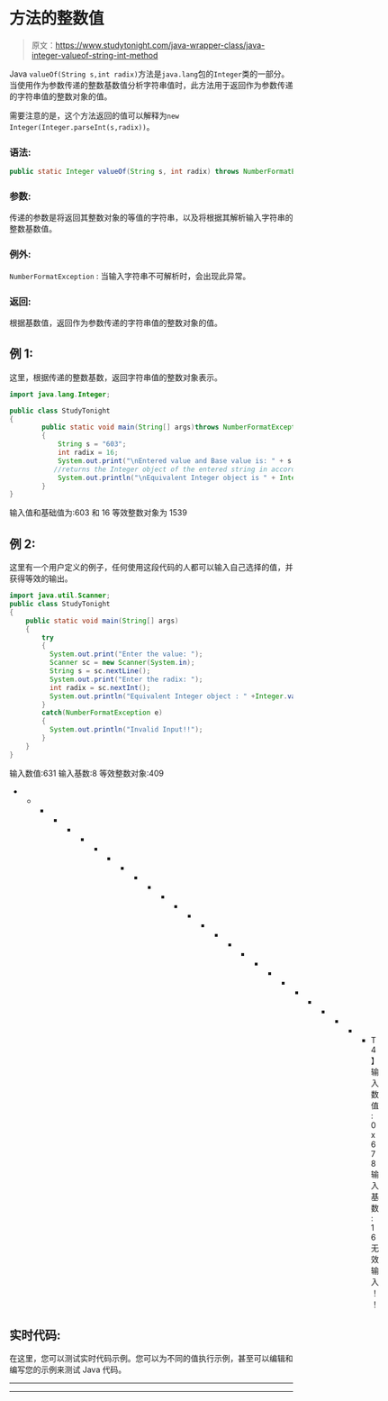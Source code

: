 # 方法的整数值

> 原文：<https://www.studytonight.com/java-wrapper-class/java-integer-valueof-string-int-method>

Java `valueOf(String s,int radix)`方法是`java.lang`包的`Integer`类的一部分。当使用作为参数传递的整数基数值分析字符串值时，此方法用于返回作为参数传递的字符串值的整数对象的值。

需要注意的是，这个方法返回的值可以解释为`new Integer(Integer.parseInt(s,radix))`。

### 语法:

```java
public static Integer valueOf(String s, int radix) throws NumberFormatException 
```

### 参数:

传递的参数是将返回其整数对象的等值的字符串，以及将根据其解析输入字符串的整数基数值。

### 例外:

`NumberFormatException` : 当输入字符串不可解析时，会出现此异常。

### 返回:

根据基数值，返回作为参数传递的字符串值的整数对象的值。

## 例 1:

这里，根据传递的整数基数，返回字符串值的整数对象表示。

```java
import java.lang.Integer;

public class StudyTonight
{  
        public static void main(String[] args)throws NumberFormatException 
        { 
            String s = "603";  
            int radix = 16;  
            System.out.print("\nEntered value and Base value is: " + s + " and " + radix);  
           //returns the Integer object of the entered string in accordance with the radix            
            System.out.println("\nEquivalent Integer object is " + Integer.valueOf(s, radix)); 
        }  
} 
```

输入值和基础值为:603 和 16
等效整数对象为 1539

## 例 2:

这里有一个用户定义的例子，任何使用这段代码的人都可以输入自己选择的值，并获得等效的输出。

```java
import java.util.Scanner; 
public class StudyTonight
{  
    public static void main(String[] args)
    {  
        try
        {
          System.out.print("Enter the value: ");  
          Scanner sc = new Scanner(System.in);  
          String s = sc.nextLine();  
          System.out.print("Enter the radix: "); 
          int radix = sc.nextInt();
          System.out.println("Equivalent Integer object : " +Integer.valueOf(s,radix)); //returns the Integer object value of the string with respect to radix 
        }
        catch(NumberFormatException e)
        {
          System.out.println("Invalid Input!!");
        }         
    }  
} 
```

输入数值:631
输入基数:8
等效整数对象:409
* * * * * * * * * * * * * * * * * * * * * * * * * * * T4】输入数值:0x678
输入基数:16
无效输入！！

## 实时代码:

在这里，您可以测试实时代码示例。您可以为不同的值执行示例，甚至可以编辑和编写您的示例来测试 Java 代码。

* * *

* * *